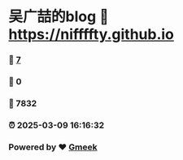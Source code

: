 # 吴广喆的blog :link: https://niffffty.github.io 
### :page_facing_up: [7](https://niffffty.github.io/tag.html) 
### :speech_balloon: 0 
### :hibiscus: 7832 
### :alarm_clock: 2025-03-09 16:16:32 
### Powered by :heart: [Gmeek](https://github.com/Meekdai/Gmeek)
